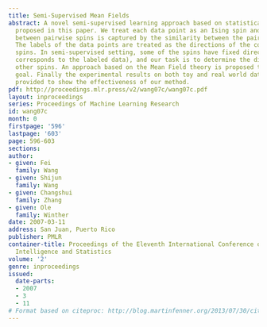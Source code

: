 ```yaml
---
title: Semi-Supervised Mean Fields
abstract: A novel semi-supervised learning approach based on statistical physics is
  proposed in this paper. We treat each data point as an Ising spin and the interaction
  between pairwise spins is captured by the similarity between the pairwise points.
  The labels of the data points are treated as the directions of the corresponding
  spins. In semi-supervised setting, some of the spins have fixed directions (which
  corresponds to the labeled data), and our task is to determine the directions of
  other spins. An approach based on the Mean Field theory is proposed to achieve this
  goal. Finally the experimental results on both toy and real world data sets are
  provided to show the effectiveness of our method.
pdf: http://proceedings.mlr.press/v2/wang07c/wang07c.pdf
layout: inproceedings
series: Proceedings of Machine Learning Research
id: wang07c
month: 0
firstpage: '596'
lastpage: '603'
page: 596-603
sections: 
author:
- given: Fei
  family: Wang
- given: Shijun
  family: Wang
- given: Changshui
  family: Zhang
- given: Ole
  family: Winther
date: 2007-03-11
address: San Juan, Puerto Rico
publisher: PMLR
container-title: Proceedings of the Eleventh International Conference on Artificial
  Intelligence and Statistics
volume: '2'
genre: inproceedings
issued:
  date-parts:
  - 2007
  - 3
  - 11
# Format based on citeproc: http://blog.martinfenner.org/2013/07/30/citeproc-yaml-for-bibliographies/
---
```

